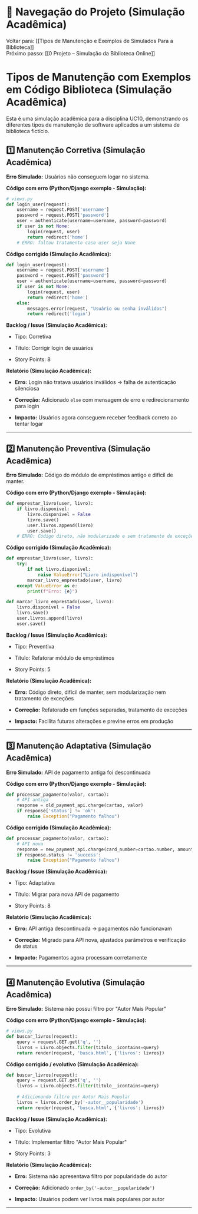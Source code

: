 # 🔄 Navegação do Projeto (Simulação Acadêmica)

Voltar para: [[Tipos de Manutenção e Exemplos de Simulados Para a Biblioteca]]  
Próximo passo: [[0 Projeto – Simulação da Biblioteca Online]]

# Tipos de Manutenção com Exemplos em Código Biblioteca (Simulação Acadêmica)

Esta é uma simulação acadêmica para a disciplina UC10, demonstrando os diferentes tipos de manutenção de software aplicados a um sistema de biblioteca fictício.

## **1️⃣ Manutenção Corretiva (Simulação Acadêmica)**

**Erro Simulado:** Usuários não conseguem logar no sistema.

**Código com erro (Python/Django exemplo - Simulação):**

```python
# views.py
def login_user(request):
    username = request.POST['username']
    password = request.POST['password']
    user = authenticate(username=username, password=password)
    if user is not None:
        login(request, user)
        return redirect('home')
    # ERRO: faltou tratamento caso user seja None
```

**Código corrigido (Simulação Acadêmica):**

```python
def login_user(request):
    username = request.POST['username']
    password = request.POST['password']
    user = authenticate(username=username, password=password)
    if user is not None:
        login(request, user)
        return redirect('home')
    else:
        messages.error(request, "Usuário ou senha inválidos")
        return redirect('login')
```

**Backlog / Issue (Simulação Acadêmica):**

- Tipo: Corretiva
    
- Título: Corrigir login de usuários
    
- Story Points: 8
    

**Relatório (Simulação Acadêmica):**

- **Erro:** Login não tratava usuários inválidos → falha de autenticação silenciosa
    
- **Correção:** Adicionado `else` com mensagem de erro e redirecionamento para login
    
- **Impacto:** Usuários agora conseguem receber feedback correto ao tentar logar
    

---

## **2️⃣ Manutenção Preventiva (Simulação Acadêmica)**

**Erro Simulado:** Código do módulo de empréstimos antigo e difícil de manter.

**Código com erro (Python/Django exemplo - Simulação):**

```python
def emprestar_livro(user, livro):
    if livro.disponivel:
        livro.disponivel = False
        livro.save()
        user.livros.append(livro)
        user.save()
    # ERRO: Código direto, não modularizado e sem tratamento de exceções
```

**Código corrigido (Simulação Acadêmica):**

```python
def emprestar_livro(user, livro):
    try:
        if not livro.disponivel:
            raise ValueError("Livro indisponível")
        marcar_livro_emprestado(user, livro)
    except ValueError as e:
        print(f"Erro: {e}")

def marcar_livro_emprestado(user, livro):
    livro.disponivel = False
    livro.save()
    user.livros.append(livro)
    user.save()
```

**Backlog / Issue (Simulação Acadêmica):**

- Tipo: Preventiva
    
- Título: Refatorar módulo de empréstimos
    
- Story Points: 5
    

**Relatório (Simulação Acadêmica):**

- **Erro:** Código direto, difícil de manter, sem modularização nem tratamento de exceções
    
- **Correção:** Refatorado em funções separadas, tratamento de exceções
    
- **Impacto:** Facilita futuras alterações e previne erros em produção
    

---

## **3️⃣ Manutenção Adaptativa (Simulação Acadêmica)**

**Erro Simulado:** API de pagamento antiga foi descontinuada

**Código com erro (Python/Django exemplo - Simulação):**

```python
def processar_pagamento(valor, cartao):
    # API antiga
    response = old_payment_api.charge(cartao, valor)
    if response['status'] != 'ok':
        raise Exception("Pagamento falhou")
```

**Código corrigido (Simulação Acadêmica):**

```python
def processar_pagamento(valor, cartao):
    # API nova
    response = new_payment_api.charge(card_number=cartao.number, amount=valor)
    if response.status != 'success':
        raise Exception("Pagamento falhou")
```

**Backlog / Issue (Simulação Acadêmica):**

- Tipo: Adaptativa
    
- Título: Migrar para nova API de pagamento
    
- Story Points: 8
    

**Relatório (Simulação Acadêmica):**

- **Erro:** API antiga descontinuada → pagamentos não funcionavam
    
- **Correção:** Migrado para API nova, ajustados parâmetros e verificação de status
    
- **Impacto:** Pagamentos agora processam corretamente
    

---

## **4️⃣ Manutenção Evolutiva (Simulação Acadêmica)**

**Erro Simulado:** Sistema não possui filtro por "Autor Mais Popular"

**Código com erro (Python/Django exemplo - Simulação):**

```python
# views.py
def buscar_livros(request):
    query = request.GET.get('q', '')
    livros = Livro.objects.filter(titulo__icontains=query)
    return render(request, 'busca.html', {'livros': livros})
```

**Código corrigido / evolutivo (Simulação Acadêmica):**

```python
def buscar_livros(request):
    query = request.GET.get('q', '')
    livros = Livro.objects.filter(titulo__icontains=query)
    
    # Adicionando filtro por Autor Mais Popular
    livros = livros.order_by('-autor__popularidade')  
    return render(request, 'busca.html', {'livros': livros})
```

**Backlog / Issue (Simulação Acadêmica):**

- Tipo: Evolutiva
    
- Título: Implementar filtro "Autor Mais Popular"
    
- Story Points: 3
    

**Relatório (Simulação Acadêmica):**

- **Erro:** Sistema não apresentava filtro por popularidade do autor
    
- **Correção:** Adicionado `order_by('-autor__popularidade')`
    
- **Impacto:** Usuários podem ver livros mais populares por autor
    

---